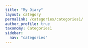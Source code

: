 ```yaml
---
title: "My Diary"
layout: category
permalink: /categories/categories1/
author_profile: true
taxonomy: Categories1
sidebar:
  nav: "categories"
---
```

